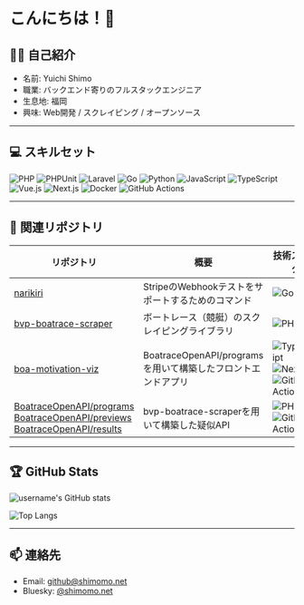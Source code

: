 # こんにちは！👋

## 🙋‍♂️ 自己紹介
- 名前: Yuichi Shimo
- 職業: バックエンド寄りのフルスタックエンジニア
- 生息地: 福岡
- 興味: Web開発 / スクレイピング / オープンソース

---

## 💻 スキルセット
![PHP](https://img.shields.io/badge/PHP-777BB4?style=for-the-badge&logo=php&logoColor=white)
![PHPUnit](https://img.shields.io/badge/PHPUnit-6C78AF?style=for-the-badge&logo=php&logoColor=white)
![Laravel](https://img.shields.io/badge/Laravel-F55247?style=for-the-badge&logo=laravel&logoColor=white)
![Go](https://img.shields.io/badge/Go-00ADD8?style=for-the-badge&logo=go&logoColor=white)
![Python](https://img.shields.io/badge/Python-3776AB?style=for-the-badge&logo=python&logoColor=white)
![JavaScript](https://img.shields.io/badge/JavaScript-F7DF1E?style=for-the-badge&logo=javascript&logoColor=black)
![TypeScript](https://img.shields.io/badge/TypeScript-3178C6?style=for-the-badge&logo=typescript&logoColor=white)
![Vue.js](https://img.shields.io/badge/Vue.js-4FC08D?style=for-the-badge&logo=vue.js&logoColor=white)
![Next.js](https://img.shields.io/badge/Next.js-000000?style=for-the-badge&logo=next.js&logoColor=white)
![Docker](https://img.shields.io/badge/Docker-2496ED?style=for-the-badge&logo=docker&logoColor=white)
![GitHub Actions](https://img.shields.io/badge/GitHub_Actions-2088FF?style=for-the-badge&logo=github-actions&logoColor=white)

---

## 📂 関連リポジトリ

| リポジトリ | 概要 | 技術スタック |
|---|---|---|
| [narikiri](https://github.com/shimomo/narikiri) | StripeのWebhookテストをサポートするためのコマンド | ![Go](https://img.shields.io/badge/Go-00ADD8?style=for-the-badge&logo=go&logoColor=white) |
| [bvp-boatrace-scraper](https://github.com/shimomo/bvp-boatrace-scraper) | ボートレース（競艇）のスクレイピングライブラリ | ![PHP](https://img.shields.io/badge/PHP-777BB4?style=for-the-badge&logo=php&logoColor=white) |
| [boa-motivation-viz](https://github.com/shimomo/boa-motivation-viz) | BoatraceOpenAPI/programsを用いて構築したフロントエンドアプリ | ![TypeScript](https://img.shields.io/badge/TypeScript-3178C6?style=for-the-badge&logo=typescript&logoColor=white) <br> ![Next.js](https://img.shields.io/badge/Next.js-000000?style=for-the-badge&logo=next.js&logoColor=white) <br> ![GitHub Actions](https://img.shields.io/badge/GitHub_Actions-2088FF?style=for-the-badge&logo=github-actions&logoColor=white) |
| [BoatraceOpenAPI/programs](https://github.com/BoatraceOpenAPI/programs) <br> [BoatraceOpenAPI/previews](https://github.com/BoatraceOpenAPI/previews) <br> [BoatraceOpenAPI/results](https://github.com/BoatraceOpenAPI/results) | bvp-boatrace-scraperを用いて構築した疑似API | ![PHP](https://img.shields.io/badge/PHP-777BB4?style=for-the-badge&logo=php&logoColor=white) <br> ![GitHub Actions](https://img.shields.io/badge/GitHub_Actions-2088FF?style=for-the-badge&logo=github-actions&logoColor=white) |

---

## 🏆 GitHub Stats
![username's GitHub stats](https://github-readme-stats.vercel.app/api?username=shimomo&show_icons=true&theme=radical)

![Top Langs](https://github-readme-stats.vercel.app/api/top-langs/?username=shimomo&layout=compact&theme=radical)

---

## 📫 連絡先
- Email: github@shimomo.net
- Bluesky: [@shimomo.net](https://bsky.app/profile/shimomo.net)
